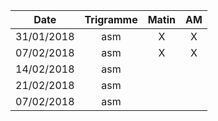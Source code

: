 |Date | Trigramme | Matin  | AM  |
|-----|:---------:|:------:|:---:|
| 31/01/2018 | asm |   X   |  X  |
| 07/02/2018 | asm |   X   |  X  |
| 14/02/2018 | asm |       |     |
| 21/02/2018 | asm |       |     |
| 07/02/2018 | asm |       |     |
